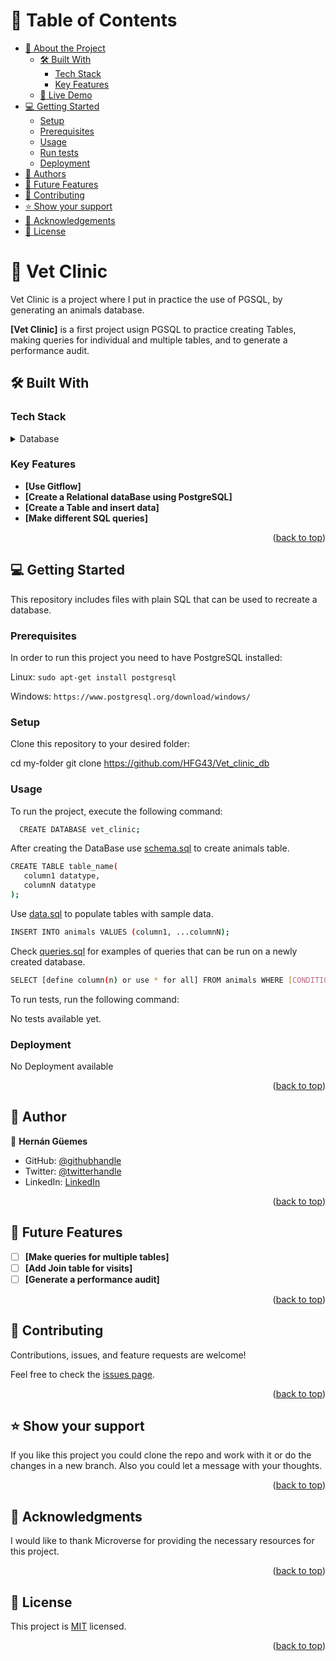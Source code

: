 <a name="readme-top"></a>
# 📗 Table of Contents

- [📖 About the Project](#about-project)
  - [🛠 Built With](#built-with)
    - [Tech Stack](#tech-stack)
    - [Key Features](#key-features)
  - [🚀 Live Demo](#live-demo)
- [💻 Getting Started](#getting-started)
  - [Setup](#setup)
  - [Prerequisites](#prerequisites)
  - [Usage](#usage)
  - [Run tests](#run-tests)
  - [Deployment](#triangular_flag_on_post-deployment)
- [👥 Authors](#authors)
- [🔭 Future Features](#future-features)
- [🤝 Contributing](#contributing)
- [⭐️ Show your support](#support)
- [🙏 Acknowledgements](#acknowledgements)
- [📝 License](#license)

# 📖 Vet Clinic <a name="about-project"></a>

Vet Clinic is a project where I put in practice the use of PGSQL, by generating an animals database.

**[Vet Clinic]** is a first project usign PGSQL to practice creating Tables, making queries for individual and multiple tables, and to generate a performance audit.

## 🛠 Built With <a name="built-with"></a>

### Tech Stack <a name="tech-stack"></a>

<details>
<summary>Database</summary>
  <ul>
    <li><a href="https://www.postgresql.org/">PostgreSQL</a></li>
  </ul>
</details>

### Key Features <a name="key-features"></a>

- **[Use Gitflow]**
- **[Create a Relational dataBase using PostgreSQL]**
- **[Create a Table and insert data]**
- **[Make different SQL queries]**


<p align="right">(<a href="#readme-top">back to top</a>)</p>

## 💻 Getting Started <a name="getting-started"></a>

This repository includes files with plain SQL that can be used to recreate a database.

### Prerequisites

In order to run this project you need to have PostgreSQL installed:

Linux:
`sudo apt-get install postgresql`

Windows: 
`https://www.postgresql.org/download/windows/`
### Setup

Clone this repository to your desired folder:

  cd my-folder
  git clone https://github.com/HFG43/Vet_clinic_db

### Usage

To run the project, execute the following command:

```sh
  CREATE DATABASE vet_clinic;
```
After creating the DataBase use [schema.sql](./schema.sql) to create animals table.

```sh
CREATE TABLE table_name(
   column1 datatype,
   columnN datatype
);
```
Use [data.sql](./data.sql) to populate tables with sample data.

```sh
INSERT INTO animals VALUES (column1, ...columnN);
```

Check [queries.sql](./queries.sql) for examples of queries that can be run on a newly created database.

```sh
SELECT [define column(n) or use * for all] FROM animals WHERE [CONDITION];
```

To run tests, run the following command:

No tests available yet.

### Deployment

No Deployment available

<p align="right">(<a href="#readme-top">back to top</a>)</p>

## 👥 Author <a name="authors"></a>

👤 **Hernán Güemes**

- GitHub: [@githubhandle](https://github.com/HFG43)
- Twitter: [@twitterhandle](https://twitter.com/HFG_43)
- LinkedIn: [LinkedIn](https://www.linkedin.com/in/hern%C3%A1n-g%C3%BCemes-a440591b/)

<p align="right">(<a href="#readme-top">back to top</a>)</p>

## 🔭 Future Features <a name="future-features"></a>

- [ ] **[Make queries for multiple tables]**
- [ ] **[Add Join table for visits]**
- [ ] **[Generate a performance audit]**

<p align="right">(<a href="#readme-top">back to top</a>)</p>

## 🤝 Contributing <a name="contributing"></a>

Contributions, issues, and feature requests are welcome!

Feel free to check the [issues page](../../issues/).

<p align="right">(<a href="#readme-top">back to top</a>)</p>

## ⭐️ Show your support <a name="support"></a>

If you like this project you could clone the repo and work with it or do the changes in a new branch. Also you could let a message with your thoughts.

<p align="right">(<a href="#readme-top">back to top</a>)</p>

## 🙏 Acknowledgments <a name="acknowledgements"></a>

I would like to thank Microverse for providing the necessary resources for this project.

<p align="right">(<a href="#readme-top">back to top</a>)</p>

## 📝 License <a name="license"></a>

This project is [MIT](./LICENSE) licensed.

<p align="right">(<a href="#readme-top">back to top</a>)</p>
